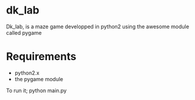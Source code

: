dk_lab
======

Dk_lab, is a maze game developped in python2 using the awesome module called pygame

Requirements
======
- python2.x
- the pygame module


To run it; python main.py 
